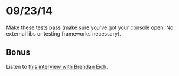 # 09/23/14
Make [these tests](http://codepen.io/masondesu/pen/LuAHo) pass (make sure you've got your console open. No external libs or testing frameworks necessary).

## Bonus
Listen to [this interview with Brendan Eich](http://javascriptjabber.com/124-jsj-the-origin-of-javascript-with-brendan-eich/).
